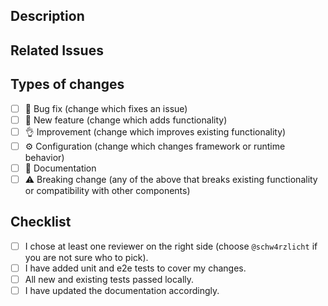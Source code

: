 <!--- Provide a general summary of your changes in the Title above -->

## Description

<!--- Describe your changes in detail -->

## Related Issues

<!--- Please link to related issues here -->
<!--- You can create a list with `- ` -->

## Types of changes

<!--- What types of changes does your code introduce? Put an `x` in all the boxes that apply: -->

-   [ ] 🦠 Bug fix (change which fixes an issue)
-   [ ] 🎉 New feature (change which adds functionality)
-   [ ] 👌 Improvement (change which improves existing functionality)
-   [ ] ⚙️ Configuration (change which changes framework or runtime behavior)
-   [ ] 📝 Documentation
-   [ ] ⚠️ Breaking change (any of the above that breaks existing functionality or compatibility with other components)

## Checklist

<!--- Go over all the following points, and put an `x` in all the boxes that apply. -->
<!--- If you're unsure about any of these, don't hesitate to ask. -->

-   [ ] I chose at least one reviewer on the right side (choose `@schw4rzlicht` if you are not sure who to pick).
-   [ ] I have added unit and e2e tests to cover my changes.
-   [ ] All new and existing tests passed locally.
-   [ ] I have updated the documentation accordingly.

